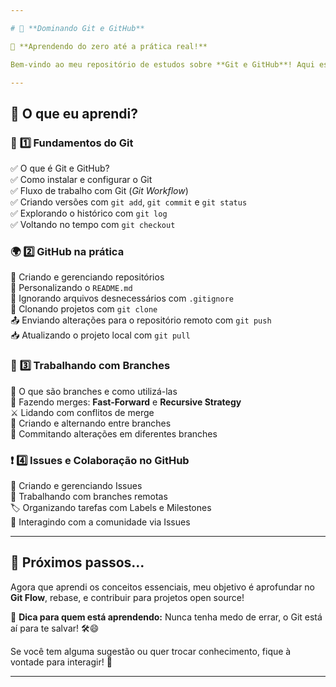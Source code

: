 ```yaml
---

# 🚀 **Dominando Git e GitHub**  

🎯 **Aprendendo do zero até a prática real!**  

Bem-vindo ao meu repositório de estudos sobre **Git e GitHub**! Aqui está um resumo do que aprendi ao longo do curso **"Dominando Git e GitHub - Do Iniciante ao Expert"**. 📚  

---
```


## 📌 **O que eu aprendi?**  

### 🏁 **1️⃣ Fundamentos do Git**  
✅ O que é Git e GitHub?  
✅ Como instalar e configurar o Git  
✅ Fluxo de trabalho com Git (*Git Workflow*)  
✅ Criando versões com `git add`, `git commit` e `git status`  
✅ Explorando o histórico com `git log`  
✅ Voltando no tempo com `git checkout`  

### 🌍 **2️⃣ GitHub na prática**  
📂 Criando e gerenciando repositórios  
📜 Personalizando o `README.md`  
🚫 Ignorando arquivos desnecessários com `.gitignore`  
🔄 Clonando projetos com `git clone`  
📤 Enviando alterações para o repositório remoto com `git push`  
📥 Atualizando o projeto local com `git pull`  

### 🌿 **3️⃣ Trabalhando com Branches**  
🌳 O que são branches e como utilizá-las  
🔀 Fazendo merges: **Fast-Forward** e **Recursive Strategy**  
⚔️ Lidando com conflitos de merge  
🔄 Criando e alternando entre branches  
💾 Commitando alterações em diferentes branches  

### ❗ **4️⃣ Issues e Colaboração no GitHub**  
📌 Criando e gerenciando Issues  
🤝 Trabalhando com branches remotas  
🏷️ Organizando tarefas com Labels e Milestones  
📣 Interagindo com a comunidade via Issues  

---

## 🚀 **Próximos passos...**  
Agora que aprendi os conceitos essenciais, meu objetivo é aprofundar no **Git Flow**, rebase, e contribuir para projetos open source!  

📌 **Dica para quem está aprendendo:** Nunca tenha medo de errar, o Git está aí para te salvar! 🛠️😄  

Se você tem alguma sugestão ou quer trocar conhecimento, fique à vontade para interagir! 🤝

---